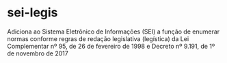 # sei-legis
Adiciona ao Sistema Eletrônico de Informações (SEI) a função de enumerar normas conforme regras de redação legislativa (legística) da Lei Complementar nº 95, de 26 de fevereiro de 1998 e Decreto nº 9.191, de 1º de novembro de 2017
